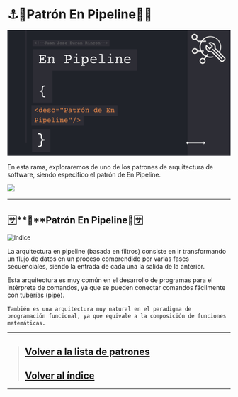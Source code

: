 # **⚓📃Patrón En Pipeline📃⚓**

![Portada](https://github.com/JuanJoseDuranRinconCAMPUS2/Investigacion-Arquitectura-Software/blob/Patron-En-Pipeline/imgs/investigacionEnPipeline.png?raw=true)

En esta rama, exploraremos de uno de los patrones de arquitectura de software, siendo especifico el patrón de En Pipeline.

![](https://i.imgur.com/bV7Z20x.gif)

------

## 🈂️**🔑**Patrón En Pipeline🔑🈂️

<img src="https://d3i71xaburhd42.cloudfront.net/d26ae65c58ee0829fc080ef35b54c87730ed15eb/1-Figure1-1.png" alt="Indice" style="zoom:93%;" />

La arquitectura en pipeline (basada en filtros) consiste en ir transformando un flujo de datos en un proceso comprendido por varias fases secuenciales, siendo la entrada de cada una la salida de la anterior.

Esta arquitectura es muy común en el desarrollo de programas para el intérprete de comandos, ya que se pueden conectar comandos fácilmente con tuberías (pipe).

```
También es una arquitectura muy natural en el paradigma de programación funcional, ya que equivale a la composición de funciones matemáticas.
```

------

> ## [Volver a la lista de patrones](https://github.com/JuanJoseDuranRinconCAMPUS2/Investigacion-Arquitectura-Software/tree/Patrones-Arquitectura-Software)
>
> ## [Volver al índice](https://github.com/JuanJoseDuranRinconCAMPUS2/Investigacion-Arquitectura-Software/tree/main)

------